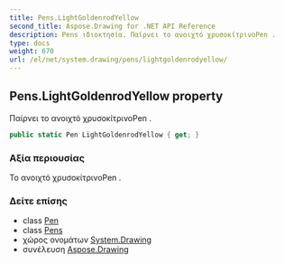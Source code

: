 ```yaml
---
title: Pens.LightGoldenrodYellow
second_title: Aspose.Drawing for .NET API Reference
description: Pens ιδιοκτησία. Παίρνει το ανοιχτό χρυσοκίτρινοPen .
type: docs
weight: 670
url: /el/net/system.drawing/pens/lightgoldenrodyellow/
---
```

## Pens.LightGoldenrodYellow property

Παίρνει το ανοιχτό χρυσοκίτρινοPen .

```csharp
public static Pen LightGoldenrodYellow { get; }
```

### Αξία περιουσίας

Το ανοιχτό χρυσοκίτρινοPen .

### Δείτε επίσης

* class [Pen](../../pen/)
* class [Pens](../)
* χώρος ονομάτων [System.Drawing](../../pens/)
* συνέλευση [Aspose.Drawing](../../../)


